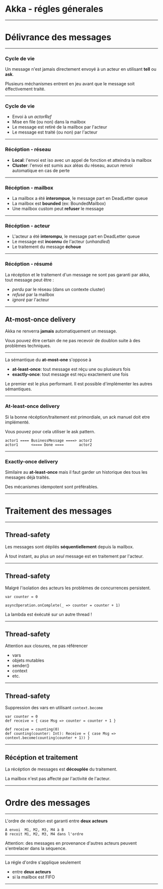 # Akka - régles génerales

---

# Délivrance des messages

---

### Cycle de vie

Un message n'est jamais directement envoyé à un acteur en utilisant **tell** ou **ask**.

Plusieurs méchanismes entrent en jeu avant que le message soit éffectivement traité.

---

### Cycle de vie

- Envoi à un *actorRef*
- Mise en file (ou non) dans la mailbox
- Le message est retiré de la mailbox par l'acteur
- Le message est traité (ou non) par l'acteur

---

### Récéption - réseau

- **Local**: l'envoi est iso avec un appel de fonction et atteindra la mailbox
- **Cluster**: l'envoi est sumis aux aléas du réseau, aucun renvoi automatique en cas de perte

---

### Récéption - mailbox

- La mailbox a été **interompue**, le message part en DeadLetter queue
- La mailbox est **bounded** (ex: BoundedMailbox)
- Une mailbox custom peut **refuser** le message

---

### Récéption - acteur

- L'acteur a été **interompu**, le message part en DeadLetter queue 
- Le message est **inconnu** de l'acteur (*unhandled*) 
- Le traitement du message **échoue**

---

### Récéption - résumé

La récéption et le traitement d'un message ne sont pas garanti par akka, tout message peut être : 
- *perdu* par le réseau (dans un contexte cluster)
- *refusé* par la mailbox
- *ignoré* par l'acteur

---

## At-most-once delivery

Akka ne renverra **jamais** automatiquement un message.

Vous pouvez être certain de ne pas recevoir de doublon suite à des problèmes techniques.

---

La sémantique du **at-most-one** s'oppose à
- **at-least-once**: tout message est réçu une ou plusieurs fois
- **exactly-once**: tout message est reçu exactement une fois

Le premier est le plus performant. Il est possible d'implémenter les autres sémantiques.  

---

### At-least-once delivery

Si la bonne récéption/traitement est primordiale, un ack manuel doit etre implémenté.

Vous pouvez pour cela utiliser le ask pattern.

```
actor1 ==== BusinessMessage ====> actor2 
actor1      <==== Done ====       actor2 
```

---

### Exactly-once delivery

Similaire au **at-least-once** mais il faut garder un historique des tous les messages déjà traités.

Des mécanismes idempotent sont préférables.

---

# Traitement des messages

---

## Thread-safety 

Les messages sont dépilés **séquentiellement** depuis la mailbox.

À tout instant, au plus *un seul* message est en traitement par l'acteur.

---

## Thread-safety

Malgré l'isolation des acteurs les problèmes de concurrences persistent.

```
var counter = 0

asyncOperation.onComplete(_ => counter = counter + 1)
```

La lambda est éxécuté sur un autre thread !

---

## Thread-safety

Attention aux closures, ne pas référencer
- vars
- objets mutables
- sender()
- context
- etc.

---

## Thread-safety

Suppression des vars en utilisant `context.become`

```
var counter = 0
def receive = { case Msg => counter = counter + 1 }
```

```
def receive = counting(0)
def counting(counter: Int): Receive = { case Msg => context.become(counting(counter + 1)) }
```

---

## Récéption et traitement

La récéption de messages est **découplée** du traitement.

La mailbox n'est pas affecté par l'activité de l'acteur.

---

# Ordre des messages

---

L'ordre de récéption est garanti entre **deux acteurs**

```
A envoi  M1, M2, M3, M4 à B
B recoit M1, M2, M3, M4 dans l'ordre
```

Attention: des messages en provenance d'autres acteurs peuvent s'entrelacer dans la séquence.

---

La régle d'ordre s'applique seulement 
- entre **deux acteurs**
- si la mailbox est FIFO


---
 